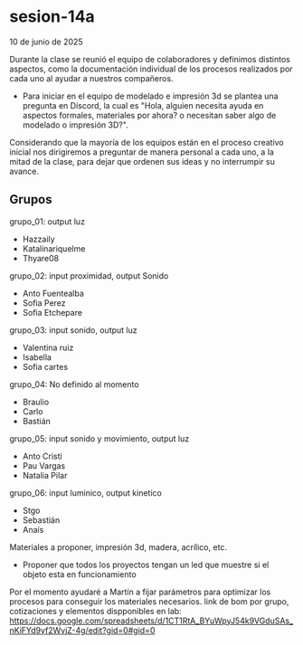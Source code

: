# sesion-14a
10 de junio de 2025

Durante la clase se reunió el equipo de colaboradores y definimos distintos aspectos, como la documentación individual de los procesos realizados por cada uno al ayudar a nuestros compañeros.

* Para iniciar en el equipo de modelado e impresión 3d se plantea una pregunta en Discord, la cual es "Hola, alguien necesita ayuda en aspectos formales, materiales por ahora? o necesitan saber algo de modelado o impresión 3D?".

Considerando que la mayoría de los equipos están en el proceso creativo inicial nos dirigiremos a preguntar de manera personal a cada uno, a la mitad de la clase, para dejar que ordenen sus ideas y no interrumpir su avance.

## Grupos

grupo_01: output luz

* Hazzaily
* Katalinariquelme
* Thyare08

grupo_02: input proximidad, output Sonido

* Anto Fuentealba
* Sofia Perez
* Sofia Etchepare

grupo_03: input sonido, output luz

* Valentina ruiz
* Isabella
* Sofia cartes

grupo_04: No definido al momento

* Braulio
* Carlo
* Bastián

grupo_05: input sonido y movimiento, output  luz

* Anto Cristi
* Pau Vargas
* Natalia Pilar

grupo_06: input luminico, output kinetico

* Stgo
* Sebastián
* Anaís

Materiales a proponer, impresión 3d, madera, acrílico, etc.

* Proponer que todos los proyectos tengan un led que muestre si el objeto esta en funcionamiento 

Por el momento ayudaré a Martín a fijar parámetros para optimizar los procesos para conseguir los materiales necesarios.
link de bom por grupo, cotizaciones y elementos dispponibles en lab: https://docs.google.com/spreadsheets/d/1CT1RtA_BYuWpyJ54k9VGduSAs_nKiFYd9yf2WvjZ-4g/edit?gid=0#gid=0 


